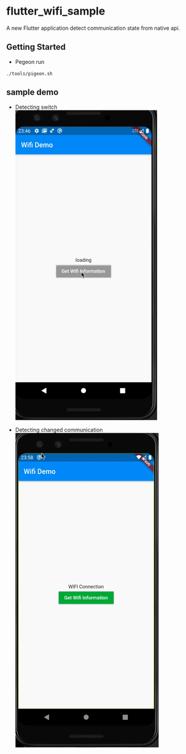 # flutter_wifi_sample

A new Flutter application detect communication state from native api.


## Getting Started

* Pegeon run

```
./tools/pigeon.sh
```

## sample demo
* Detecting switch  
![toggle](https://github.com/glassmonkey/flutter_wifi/blob/master/switch.gif)


* Detecting changed communication  
![detect](https://github.com/glassmonkey/flutter_wifi/blob/master/callback.gif)

